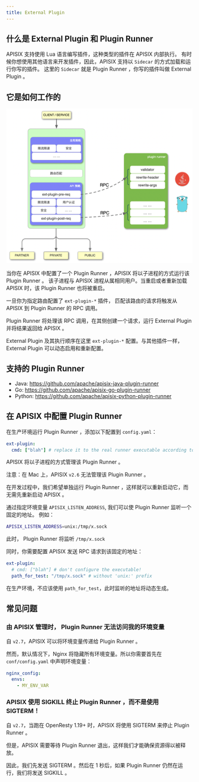 ```yaml
---
title: External Plugin
---
```


<!--
#
# Licensed to the Apache Software Foundation (ASF) under one or more
# contributor license agreements.  See the NOTICE file distributed with
# this work for additional information regarding copyright ownership.
# The ASF licenses this file to You under the Apache License, Version 2.0
# (the "License"); you may not use this file except in compliance with
# the License.  You may obtain a copy of the License at
#
#     http://www.apache.org/licenses/LICENSE-2.0
#
# Unless required by applicable law or agreed to in writing, software
# distributed under the License is distributed on an "AS IS" BASIS,
# WITHOUT WARRANTIES OR CONDITIONS OF ANY KIND, either express or implied.
# See the License for the specific language governing permissions and
# limitations under the License.
#
-->

## 什么是 External Plugin 和 Plugin Runner

APISIX 支持使用 Lua 语言编写插件，这种类型的插件在 APISIX 内部执行。
有时候你想使用其他语言来开发插件，因此，APISIX 支持以 `Sidecar` 的方式加载和运行你写的插件。
这里的 `Sidecar` 就是 Plugin Runner ，你写的插件叫做 External Plugin 。

## 它是如何工作的

![external-plugin](../../assets/images/external-plugin.png)

当你在 APISIX 中配置了一个 Plugin Runner ，APISIX 将以子进程的方式运行该 Plugin Runner 。
该子进程与 APISIX 进程从属相同用户。当重启或者重新加载 APISIX 时，该 Plugin Runner 也将被重启。

一旦你为指定路由配置了 `ext-plugin-*` 插件，
匹配该路由的请求将触发从 APISIX 到  Plugin Runner 的 RPC 调用。

 Plugin Runner 将处理该 RPC 调用，在其侧创建一个请求，运行 External Plugin 并将结果返回给 APISIX 。

 External Plugin 及其执行顺序在这里 `ext-plugin-*` 配置。与其他插件一样， External Plugin 可以动态启用和重新配置。

## 支持的 Plugin Runner

- Java: https://github.com/apache/apisix-java-plugin-runner
- Go: https://github.com/apache/apisix-go-plugin-runner
- Python: https://github.com/apache/apisix-python-plugin-runner

## 在 APISIX 中配置 Plugin Runner

在生产环境运行 Plugin Runner ，添加以下配置到 `config.yaml`：

```yaml
ext-plugin:
  cmd: ["blah"] # replace it to the real runner executable according to the runner you choice
```

APISIX 将以子进程的方式管理该 Plugin Runner 。

注意：在 Mac 上，APISIX `v2.6` 无法管理该 Plugin Runner 。

在开发过程中，我们希望单独运行 Plugin Runner ，这样就可以重新启动它，而无需先重新启动 APISIX 。

通过指定环境变量 `APISIX_LISTEN_ADDRESS`, 我们可以使 Plugin Runner 监听一个固定的地址。
例如：

```bash
APISIX_LISTEN_ADDRESS=unix:/tmp/x.sock
```

此时， Plugin Runner 将监听 `/tmp/x.sock`

同时，你需要配置 APISIX 发送 RPC 请求到该固定的地址：

```yaml
ext-plugin:
  # cmd: ["blah"] # don't configure the executable!
  path_for_test: "/tmp/x.sock" # without 'unix:' prefix
```

在生产环境，不应该使用 `path_for_test`，此时监听的地址将动态生成。

## 常见问题

### 由 APISIX 管理时， Plugin Runner 无法访问我的环境变量

自 `v2.7`，APISIX 可以将环境变量传递给 Plugin Runner 。

然而，默认情况下，Nginx 将隐藏所有环境变量。所以你需要首先在 `conf/config.yaml` 中声明环境变量：

```yaml
nginx_config:
  envs:
    - MY_ENV_VAR
```

### APISIX 使用 SIGKILL 终止 Plugin Runner ，而不是使用 SIGTERM！

自 `v2.7`，当跑在 OpenResty 1.19+ 时，APISIX 将使用 SIGTERM 来停止 Plugin Runner 。

但是，APISIX 需要等待 Plugin Runner 退出，这样我们才能确保资源得以被释放。

因此，我们先发送 SIGTERM 。然后在 1 秒后，如果 Plugin Runner 仍然在运行，我们将发送 SIGKILL 。
